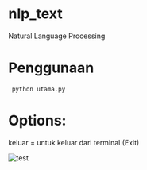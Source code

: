 # nlp_text
Natural Language Processing

# Penggunaan
```
 python utama.py 
```
# Options:

keluar = untuk keluar dari terminal (Exit)


![test](https://im4.ezgif.com/tmp/ezgif-4-c48e75e88a.gif)
